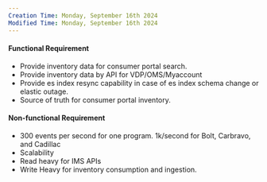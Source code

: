 ```yaml
---
Creation Time: Monday, September 16th 2024
Modified Time: Monday, September 16th 2024
---
```


#### **Functional Requirement**

- Provide inventory data for consumer portal search.
- Provide inventory data by API for VDP/OMS/Myaccount
- Provide es index resync capability in case of es index schema change or elastic outage.
- Source of truth for consumer portal inventory.
#### **Non-functional Requirement**
- 300 events per second for one program. 1k/second for Bolt, Carbravo, and Cadillac
- Scalability
- Read heavy for IMS APIs
- Write Heavy for inventory consumption and ingestion.